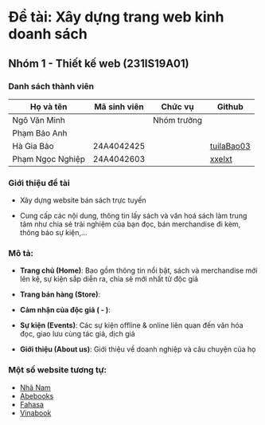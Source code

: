 # Đề tài: Xây dựng trang web kinh doanh sách

## Nhóm 1 - Thiết kế web (231IS19A01)

### Danh sách thành viên

| Họ và tên          | Mã sinh viên | Chức vụ        | Github                                      |
| ------------------ | ------------ | -------------- | -----------------------------------------   |
| Ngô Văn Minh       |              | Nhóm trưởng    |                                             |
| Phạm Bảo Anh       |              |                |                                             |
| Hà Gia Bảo         | 24A4042425   |                | [tuilaBao03](https://github.com/tuilaBao03) |
| Phạm Ngọc Nghiệp   | 24A4042603   |                | [xxelxt](https://github.com/xxelxt)         |

### Giới thiệu đề tài

- Xây dựng website bán sách trực tuyến
  
- Cung cấp các nội dung, thông tin lấy sách và văn hoá sách làm trung tâm như chia sẻ trải nghiệm của bạn đọc, bán merchandise đi kèm, thông báo sự kiện,...

### Mô tả:

- **Trang chủ (Home)**: Bao gồm thông tin nổi bật, sách và merchandise mới lên kệ, sự kiện sắp diễn ra, chia sẻ mới nhất từ độc giả

- **Trang bán hàng (Store)**:

- **Cảm nhận của độc giả ( - )**:
  
- **Sự kiện (Events)**: Các sự kiện offline & online liên quan đến văn hóa đọc, giao lưu cùng tác giả, dịch giả

- **Giới thiệu (About us)**: Giới thiệu về doanh nghiệp và câu chuyện của họ

### Một số website tương tự:

- [Nhã Nam](https://nhanam.vn/)
- [Abebooks](https://www.abebooks.com/collections/cm_sp=TopNav-_-Advs-_-Collections)
- [Fahasa](https://www.fahasa.com/)
- [Vinabook](https://www.vinabook.com/)
